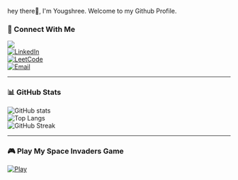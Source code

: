 hey there👋, I'm Yougshree. Welcome to my Github Profile.
### 🔗 Connect With Me  

![](https://komarev.com/ghpvc/?username=yougshree&color=blue)  
[![LinkedIn](https://img.shields.io/badge/LinkedIn-Profile-blue)](https://www.linkedin.com/in/yougshreesahaurmy)  
[![LeetCode](https://img.shields.io/badge/LeetCode-Profile-yellow)](https://leetcode.com/u/Yougshree/)  
[![Email](https://img.shields.io/badge/Email-Contact-red)](mailto:yougshreesahaurmy@gmail.com)  

---

### 📊 GitHub Stats  
![GitHub stats](https://github-readme-stats.vercel.app/api?username=yougshree&show_icons=true&theme=tokyonight)  
![Top Langs](https://github-readme-stats.vercel.app/api/top-langs/?username=yougshree&layout=compact&theme=tokyonight)  
![GitHub Streak](https://github-readme-streak-stats.herokuapp.com/?user=yougshree&theme=tokyonight)  

---
### 🎮 Play My Space Invaders Game  
[![Play](https://img.shields.io/badge/Play%20Game-Space%20Invaders-green)](https://yougshree.github.io/space-invaders/)

